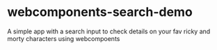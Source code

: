 # webcomponents-search-demo
A simple app with a search input to check details on your fav ricky and morty characters using webcompoents
